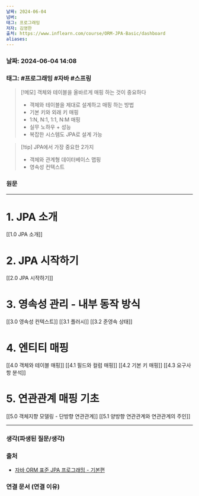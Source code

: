 ```yaml
---
날짜: 2024-06-04
넘버: 
태그: 프로그래밍
저자: 김영한
출처: https://www.inflearn.com/course/ORM-JPA-Basic/dashboard
aliases:
---
```

### 날짜:  2024-06-04 14:08

### 태그: #프로그래밍 #자바 #스프링

>[!메모]
> 객체와 테이블을 올바르게 매핑 하는 것이 중요하다 
> - 객체와 테이블을 제대로 설계하고 매핑 하는 방법
> - 기본 키와 외래 키 매핑
> - 1:N, N:1, 1:1, N:M 매핑
> - 실무 노하우 + 성능
> - 복잡한 시스템도 JPA로 설계 가능

> [!tip] JPA에서 가장 중요한 2가지
>  - 객체와 관계형 데이터베이스 맵핑
>  - 영속성 컨텍스트
> 
### 원문
---
# 1. JPA 소개
[[1.0 JPA 소개]]
# 2. JPA 시작하기
[[2.0 JPA 시작하기]]
# 3. 영속성 관리 - 내부 동작 방식
[[3.0 영속성 컨텍스트]]
[[3.1 플러시]]
[[3.2 준영속 상태]]
# 4. 엔티티 매핑
[[4.0 객체와 테이블 매핑]]
[[4.1 필드와 컬럼 매핑]]
[[4.2 기본 키 매핑]]
[[4.3 요구사항 분석]]
# 5. 연관관계 매핑 기초
[[5.0 객체지향 모델링 - 단방향 연관관계]]
[[5.1 양방향 연관관계와 연관관계의 주인]]


---
### 생각(파생된 질문/생각)

### 출처
- [자바 ORM 표준 JPA 프로그래밍 - 기본편](https://www.inflearn.com/course/ORM-JPA-Basic/dashboard)

### 연결 문서 (연결 이유)
